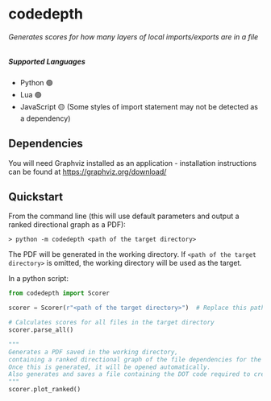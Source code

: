 # codedepth

###### Generates scores for how many layers of local imports/exports are in a file

##### Supported Languages
- Python 🟢
- Lua 🟢
- JavaScript 🟡 (Some styles of import statement may not be detected as a dependency)

## Dependencies

You will need Graphviz installed as an application - installation instructions can be found at https://graphviz.org/download/

## Quickstart

From the command line (this will use default parameters and output a ranked directional graph as a PDF):

```
> python -m codedepth <path of the target directory>
```
The PDF will be generated in the working directory.
If `<path of the target directory>` is omitted, the working directory will be used as the target.

In a python script:

```python
from codedepth import Scorer

scorer = Scorer(r"<path of the target directory>")  # Replace this path string with your own

# Calculates scores for all files in the target directory
scorer.parse_all()

"""
Generates a PDF saved in the working directory,
containing a ranked directional graph of the file dependencies for the target directory.
Once this is generated, it will be opened automatically.
Also generates and saves a file containing the DOT code required to create the graph
"""
scorer.plot_ranked()
```
